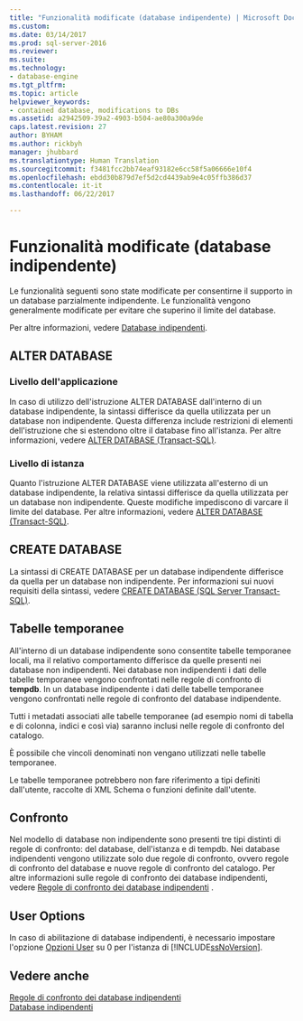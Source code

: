 ```yaml
---
title: "Funzionalità modificate (database indipendente) | Microsoft Docs"
ms.custom: 
ms.date: 03/14/2017
ms.prod: sql-server-2016
ms.reviewer: 
ms.suite: 
ms.technology:
- database-engine
ms.tgt_pltfrm: 
ms.topic: article
helpviewer_keywords:
- contained database, modifications to DBs
ms.assetid: a2942509-39a2-4903-b504-ae80a300a9de
caps.latest.revision: 27
author: BYHAM
ms.author: rickbyh
manager: jhubbard
ms.translationtype: Human Translation
ms.sourcegitcommit: f3481fcc2bb74eaf93182e6cc58f5a06666e10f4
ms.openlocfilehash: ebdd30b879d7ef5d2cd4439ab9e4c05ffb386d37
ms.contentlocale: it-it
ms.lasthandoff: 06/22/2017

---
```

# <a name="modified-features-contained-database"></a>Funzionalità modificate (database indipendente)
  Le funzionalità seguenti sono state modificate per consentirne il supporto in un database parzialmente indipendente. Le funzionalità vengono generalmente modificate per evitare che superino il limite del database.  
  
 Per altre informazioni, vedere [Database indipendenti](../../relational-databases/databases/contained-databases.md).  
  
## <a name="alter-database"></a>ALTER DATABASE  
  
### <a name="application-level"></a>Livello dell'applicazione  
 In caso di utilizzo dell'istruzione ALTER DATABASE dall'interno di un database indipendente, la sintassi differisce da quella utilizzata per un database non indipendente. Questa differenza include restrizioni di elementi dell'istruzione che si estendono oltre il database fino all'istanza. Per altre informazioni, vedere [ALTER DATABASE &#40;Transact-SQL&#41;](../../t-sql/statements/alter-database-transact-sql.md).  
  
### <a name="instance-level"></a>Livello di istanza  
 Quanto l'istruzione ALTER DATABASE viene utilizzata all'esterno di un database indipendente, la relativa sintassi differisce da quella utilizzata per un database non indipendente. Queste modifiche impediscono di varcare il limite del database. Per altre informazioni, vedere [ALTER DATABASE &#40;Transact-SQL&#41;](../../t-sql/statements/alter-database-transact-sql.md).  
  
## <a name="create-database"></a>CREATE DATABASE  
 La sintassi di CREATE DATABASE per un database indipendente differisce da quella per un database non indipendente. Per informazioni sui nuovi requisiti della sintassi, vedere [CREATE DATABASE &#40;SQL Server Transact-SQL&#41;](../../t-sql/statements/create-database-sql-server-transact-sql.md).  
  
## <a name="temporary-tables"></a>Tabelle temporanee  
 All'interno di un database indipendente sono consentite tabelle temporanee locali, ma il relativo comportamento differisce da quelle presenti nei database non indipendenti. Nei database non indipendenti i dati delle tabelle temporanee vengono confrontati nelle regole di confronto di **tempdb**. In un database indipendente i dati delle tabelle temporanee vengono confrontati nelle regole di confronto del database indipendente.  
  
 Tutti i metadati associati alle tabelle temporanee (ad esempio nomi di tabella e di colonna, indici e così via) saranno inclusi nelle regole di confronto del catalogo.  
  
 È possibile che vincoli denominati non vengano utilizzati nelle tabelle temporanee.  
  
 Le tabelle temporanee potrebbero non fare riferimento a tipi definiti dall'utente, raccolte di XML Schema o funzioni definite dall'utente.  
  
## <a name="collation"></a>Confronto  
 Nel modello di database non indipendente sono presenti tre tipi distinti di regole di confronto: del database, dell'istanza e di tempdb. Nei database indipendenti vengono utilizzate solo due regole di confronto, ovvero regole di confronto del database e nuove regole di confronto del catalogo. Per altre informazioni sulle regole di confronto dei database indipendenti, vedere [Regole di confronto dei database indipendenti](../../relational-databases/databases/contained-database-collations.md) .  
  
## <a name="user-options"></a>User Options  
 In caso di abilitazione di database indipendenti, è necessario impostare l'opzione [Opzioni User](../../database-engine/configure-windows/configure-the-user-options-server-configuration-option.md) su 0 per l'istanza di [!INCLUDE[ssNoVersion](../../includes/ssnoversion-md.md)].  
  
## <a name="see-also"></a>Vedere anche  
 [Regole di confronto dei database indipendenti](../../relational-databases/databases/contained-database-collations.md)   
 [Database indipendenti](../../relational-databases/databases/contained-databases.md)  
  
  
